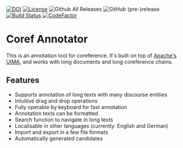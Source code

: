 [![DOI](https://zenodo.org/badge/DOI/10.5281/zenodo.1228106.svg)](https://doi.org/10.5281/zenodo.1228106)
[![License](https://img.shields.io/badge/License-Apache%202.0-blue.svg)](https://opensource.org/licenses/Apache-2.0)
![Github All Releases](https://img.shields.io/github/downloads/nilsreiter/CorefAnnotator/total.svg)
![GitHub (pre-)release](https://img.shields.io/github/release/nilsreiter/CorefAnnotator/all.svg)
[![Build Status](https://travis-ci.org/nilsreiter/CorefAnnotator.svg?branch=master)](https://travis-ci.org/nilsreiter/CorefAnnotator)
[![CodeFactor](https://www.codefactor.io/repository/github/nilsreiter/corefannotator/badge)](https://www.codefactor.io/repository/github/nilsreiter/corefannotator)
# Coref Annotator

This is an annotation tool for coreference. It's built on top of [Apache's UIMA](https://uima.apache.org), and works with long documents and long coreference chains.

## Features

- Supports annotation of long texts with many discourse entities
- Intuitive drag and drop operations
- Fully operable by keyboard for fast annotation
- Annotation texts can be formatted
- Search function to navigate in long texts
- Localisable in other languages (currently: English and German)
- Import and export in a few file formats
- Automatically generated candidates
